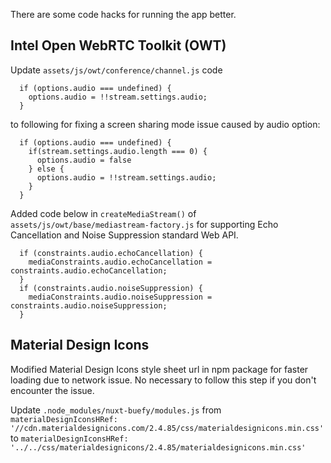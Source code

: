 There are some code hacks for running the app better.

## Intel Open WebRTC Toolkit (OWT)

Update `assets/js/owt/conference/channel.js` code

```
  if (options.audio === undefined) {
    options.audio = !!stream.settings.audio;
  }
```
to following for fixing a screen sharing mode issue caused by audio option:

```
  if (options.audio === undefined) {
    if(stream.settings.audio.length === 0) {
      options.audio = false
    } else {
      options.audio = !!stream.settings.audio;
    }
  }
```

Added code below in `createMediaStream()` of `assets/js/owt/base/mediastream-factory.js` for supporting Echo Cancellation and Noise Suppression standard Web API.

```
  if (constraints.audio.echoCancellation) {
    mediaConstraints.audio.echoCancellation = constraints.audio.echoCancellation;
  }
  if (constraints.audio.noiseSuppression) {
    mediaConstraints.audio.noiseSuppression = constraints.audio.noiseSuppression;
  }
```

## Material Design Icons

Modified Material Design Icons style sheet url in npm package for faster loading due to network issue. No necessary to follow this step if you don't encounter the issue.

Update `.node_modules/nuxt-buefy/modules.js` from `materialDesignIconsHRef: '//cdn.materialdesignicons.com/2.4.85/css/materialdesignicons.min.css'`
to `materialDesignIconsHRef: '../../css/materialdesignicons/2.4.85/materialdesignicons.min.css'`
